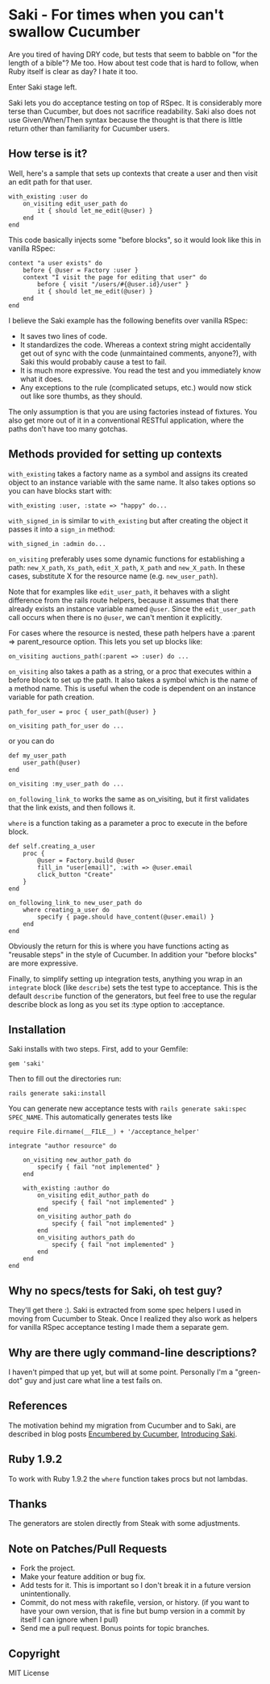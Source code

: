 # Saki - For times when you can't swallow Cucumber

Are you tired of having DRY code, but tests that seem to babble on "for the length of a bible"?  Me too.  How about test code that is hard to follow, when Ruby itself is clear as day?  I hate it too.

Enter Saki stage left.

Saki lets you do acceptance testing on top of RSpec.  It is considerably more terse than Cucumber, but does not sacrifice readability.  Saki also does not use Given/When/Then syntax because the thought is that there is little return other than familiarity for Cucumber users.

## How terse is it?

Well, here's a sample that sets up contexts that create a user and then visit an edit path for that user.

	with_existing :user do
		on_visiting edit_user_path do
			it { should let_me_edit(@user) }
		end
	end

This code basically injects some "before blocks", so it would look like this in vanilla RSpec:

	context "a user exists" do
		before { @user = Factory :user }
		context "I visit the page for editing that user" do
			before { visit "/users/#{@user.id}/user" }
			it { should let_me_edit(@user) }
  		end
	end

I believe the Saki example has the following benefits over vanilla RSpec:

* It saves two lines of code.
* It standardizes the code.  Whereas a context string might accidentally get out of sync with the code (unmaintained comments, anyone?), with Saki this would probably cause a test to fail.
* It is much more expressive.  You read the test and you immediately know what it does.
* Any exceptions to the rule (complicated setups, etc.) would now stick out like sore thumbs, as they should.

The only assumption is that you are using factories instead of fixtures.  You also get more out of it in a conventional RESTful application, where the paths don't have too many gotchas.

## Methods provided for setting up contexts

`with_existing` takes a factory name as a symbol and assigns its created object to an instance variable with the same name.  It also takes options so you can have blocks start with:

    with_existing :user, :state => "happy" do...

`with_signed_in` is similar to `with_existing` but after creating the object it passes it into a `sign_in` method:

    with_signed_in :admin do...

`on_visiting` preferably uses some dynamic functions for establishing a path: `new_X_path`, `Xs_path`, `edit_X_path`, `X_path` and `new_X_path`.  In these cases, substitute X for the resource name (e.g. `new_user_path`).  

Note that for examples like `edit_user_path`, it behaves with a slight difference from the rails route helpers, because it assumes that there already exists an instance variable named `@user`.  Since the `edit_user_path` call occurs when there is no `@user`, we can't mention it explicitly.

For cases where the resource is nested, these path helpers have a :parent => parent_resource option.  This lets you set up blocks like:

    on_visiting auctions_path(:parent => :user) do ...

`on_visiting` also takes a path as a string, or a proc that executes within a before block to set up the path.  It also takes a symbol which is the name of a method name.  This is useful when the code is dependent on an instance variable for path creation.

    path_for_user = proc { user_path(@user) }

    on_visiting path_for_user do ...

or you can do

    def my_user_path
        user_path(@user)
    end

    on_visiting :my_user_path do ...

`on_following_link_to` works the same as on_visiting, but it first validates that the link exists, and then follows it.

`where` is a function taking as a parameter a proc to execute in the before block.

    def self.creating_a_user
        proc {
            @user = Factory.build @user
            fill_in "user[email]", :with => @user.email
            click_button "Create"
        }
    end

    on_following_link_to new_user_path do
        where creating_a_user do
            specify { page.should have_content(@user.email) }
        end
    end

Obviously the return for this is where you have functions acting as "reusable steps" in the style of Cucumber.  In addition your "before blocks" are more expressive.

Finally, to simplify setting up integration tests, anything you wrap in an `integrate` block (like `describe`) sets the test type to acceptance. This is the default `describe` function of the generators, but feel free to use the regular describe block as long as you set its :type option to :acceptance.

## Installation

Saki installs with two steps.  First, add to your Gemfile:

    gem 'saki'

Then to fill out the directories run:

    rails generate saki:install

You can generate new acceptance tests with `rails generate saki:spec SPEC_NAME`.  This automatically generates tests like

    require File.dirname(__FILE__) + '/acceptance_helper'

    integrate "author resource" do

        on_visiting new_author_path do
            specify { fail "not implemented" }
        end

        with_existing :author do
            on_visiting edit_author_path do
                specify { fail "not implemented" }
            end
            on_visiting author_path do
                specify { fail "not implemented" }
            end
            on_visiting authors_path do
                specify { fail "not implemented" }
            end
        end
    end

## Why no specs/tests for Saki, oh test guy?

They'll get there :).  Saki is extracted from some spec helpers I used in moving from Cucumber to Steak.  Once I realized they also work as helpers for vanilla RSpec acceptance testing I made them a separate gem.

## Why are there ugly command-line descriptions?

I haven't pimped that up yet, but will at some point.  Personally I'm a "green-dot" guy and just care what line a test fails on.

## References

The motivation behind my migration from Cucumber and to Saki, are described in blog posts [Encumbered by Cucumber](http://ludicast.com/articles/1), [Introducing Saki](http://ludicast.com/articles/2).

## Ruby 1.9.2

To work with Ruby 1.9.2 the `where` function takes procs but not lambdas.

## Thanks

The generators are stolen directly from Steak with some adjustments.

## Note on Patches/Pull Requests
 
* Fork the project.
* Make your feature addition or bug fix.
* Add tests for it. This is important so I don't break it in a
  future version unintentionally.
* Commit, do not mess with rakefile, version, or history.
  (if you want to have your own version, that is fine but bump version in a commit by itself I can ignore when I pull)
* Send me a pull request. Bonus points for topic branches.

## Copyright

MIT License
